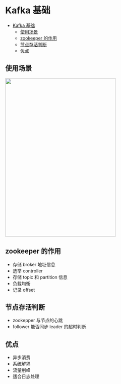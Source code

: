 # Kafka 基础

- [Kafka 基础](#kafka-基础)
  - [使用场景](#使用场景)
  - [zookeeper 的作用](#zookeeper-的作用)
  - [节点存活判断](#节点存活判断)
  - [优点](#优点)

## 使用场景

<img src="./kafka-usecase.gif" width="350" height="500" />

## zookeeper 的作用

- 存储 broker 地址信息
- 选举 controller
- 存储 topic 和 partition 信息
- 负载均衡
- 记录 offset

## 节点存活判断

- zookepper 与节点的心跳
- follower 能否同步 leader 的超时判断

## 优点

- 异步消费
- 系统解耦
- 流量削峰
- 适合日志处理

